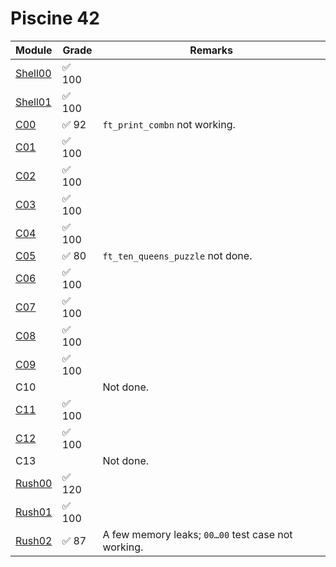 # Piscine 42

| Module             | Grade  | Remarks                                            |
| ------------------ | ------ | -------------------------------------------------- |
| [Shell00](Shell00) | ✅ 100 |                                                    |
| [Shell01](Shell01) | ✅ 100 |                                                    |
| [C00](C00)         | ✅ 92  | `ft_print_combn` not working.                      |
| [C01](C01)         | ✅ 100 |                                                    |
| [C02](C02)         | ✅ 100 |                                                    |
| [C03](C03)         | ✅ 100 |                                                    |
| [C04](C04)         | ✅ 100 |                                                    |
| [C05](C05)         | ✅ 80  | `ft_ten_queens_puzzle` not done.                   |
| [C06](C06)         | ✅ 100 |                                                    |
| [C07](C07)         | ✅ 100 |                                                    |
| [C08](C08)         | ✅ 100 |                                                    |
| [C09](C09)         | ✅ 100 |                                                    |
| C10                |        | Not done.                                          |
| [C11](C11)         | ✅ 100 |                                                    |
| [C12](C12)         | ✅ 100 |                                                    |
| C13                |        | Not done.                                          |
| [Rush00](Rush00)   | ✅ 120 |                                                    |
| [Rush01](Rush01)   | ✅ 100 |                                                    |
| [Rush02](Rush02)   | ✅ 87  | A few memory leaks; `00…00` test case not working. |

